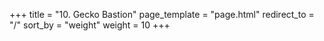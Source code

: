 +++
title = "10. Gecko Bastion"
page_template = "page.html"
redirect_to = "/"
sort_by = "weight"
weight = 10
+++
